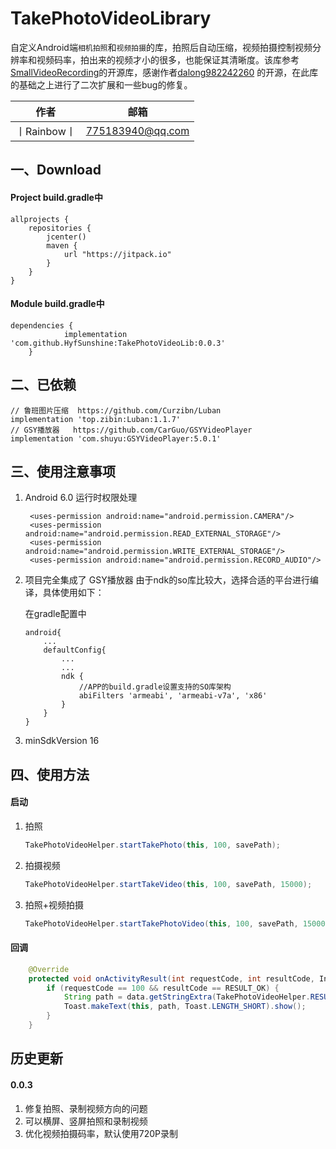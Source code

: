 # TakePhotoVideoLibrary
自定义Android端`相机拍照`和`视频拍摄`的库，拍照后自动压缩，视频拍摄控制视频分辨率和视频码率，拍出来的视频才小的很多，也能保证其清晰度。该库参考[SmallVideoRecording](https://github.com/dalong982242260/SmallVideoRecording)的开源库，感谢作者[dalong982242260](https://github.com/dalong982242260)
的开源，在此库的基础之上进行了二次扩展和一些bug的修复。

|作者|邮箱|
| :-:| :-: |
|丨Rainbow丨|775183940@qq.com|

## 一、Download

#### Project build.gradle中

    allprojects {
        repositories {
            jcenter()
            maven {
                url "https://jitpack.io"
            }
        }
    }



#### Module build.gradle中

    dependencies {
    	        implementation 'com.github.HyfSunshine:TakePhotoVideoLib:0.0.3'
    	}

## 二、已依赖
    // 鲁班图片压缩  https://github.com/Curzibn/Luban
    implementation 'top.zibin:Luban:1.1.7'
    // GSY播放器   https://github.com/CarGuo/GSYVideoPlayer
    implementation 'com.shuyu:GSYVideoPlayer:5.0.1'

## 三、使用注意事项

1. Android 6.0 运行时权限处理
   ```
    <uses-permission android:name="android.permission.CAMERA"/>
    <uses-permission android:name="android.permission.READ_EXTERNAL_STORAGE"/>
    <uses-permission android:name="android.permission.WRITE_EXTERNAL_STORAGE"/>
    <uses-permission android:name="android.permission.RECORD_AUDIO"/>
    ```

2. 项目完全集成了 GSY播放器  由于ndk的so库比较大，选择合适的平台进行编译，具体使用如下：

    在gradle配置中
    ```
    android{
        ...
        defaultConfig{
            ...
            ...
            ndk {
                //APP的build.gradle设置支持的SO库架构
                abiFilters 'armeabi', 'armeabi-v7a', 'x86'
            }
        }
    }
    ```

3. minSdkVersion 16

## 四、使用方法

#### 启动
1. 拍照

    ``` java
    TakePhotoVideoHelper.startTakePhoto(this, 100, savePath);
    ```
2. 拍摄视频

    ``` java
    TakePhotoVideoHelper.startTakeVideo(this, 100, savePath, 15000);
    ```
3. 拍照+视频拍摄

    ``` java
    TakePhotoVideoHelper.startTakePhotoVideo(this, 100, savePath, 15000);
    ```

#### 回调

``` java
    @Override
    protected void onActivityResult(int requestCode, int resultCode, Intent data) {
        if (requestCode == 100 && resultCode == RESULT_OK) {
            String path = data.getStringExtra(TakePhotoVideoHelper.RESULT_DATA);
            Toast.makeText(this, path, Toast.LENGTH_SHORT).show();
        }
    }
```

## 历史更新

#### 0.0.3
1. 修复拍照、录制视频方向的问题
2. 可以横屏、竖屏拍照和录制视频
3. 优化视频拍摄码率，默认使用720P录制






